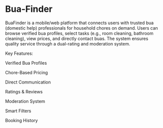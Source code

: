 # Bua-Finder
BuaFinder is a mobile/web platform that connects users with trusted bua (domestic help) professionals for household chores on demand. Users can browse verified bua profiles, select tasks (e.g., room cleaning, bathroom cleaning), view prices, and directly contact buas. The system ensures quality service through a dual-rating and moderation system.

 Key Features:
 
 Verified Bua Profiles 
 
 Chore-Based Pricing
 
 Direct Communication 
 
 Ratings & Reviews
 
 Moderation System 
 
 Smart Filters 
 
Booking History 


